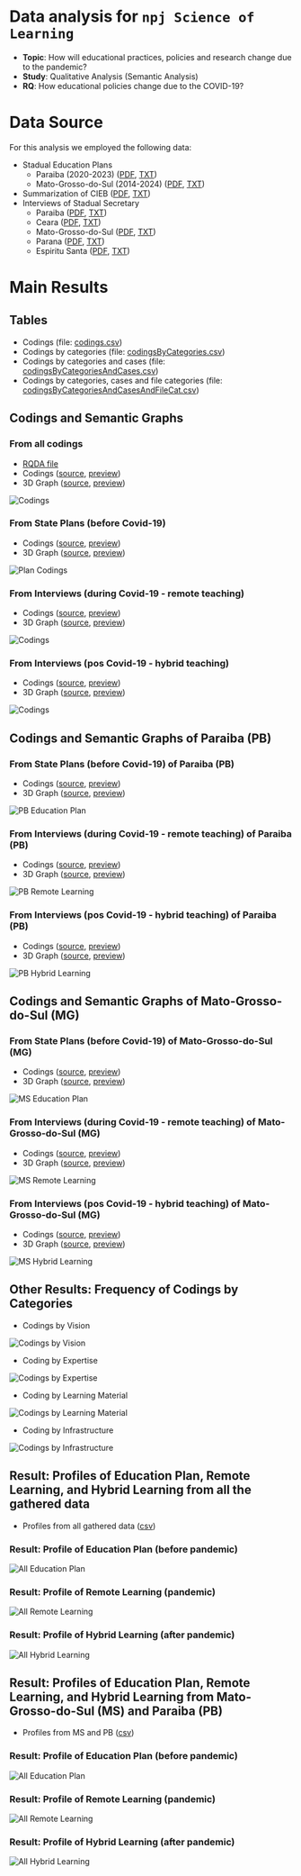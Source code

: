 # Data analysis for `npj Science of Learning`

 - **Topic**: How will educational practices, policies and research change due to the pandemic?
 - **Study**: Qualitative Analysis (Semantic Analysis)
 - **RQ**: How educational policies change due to the COVID-19?

# Data Source

For this analysis we employed the following data:
 - Stadual Education Plans
   - Paraiba (2020-2023) ([PDF](https://github.com/geiser/npj-sci-learning/blob/main/data/raw-data/Plano-Paraiba-2020-2023.pdf), [TXT](https://github.com/geiser/npj-sci-learning/blob/main/data/raw-data/Plano-Paraiba-2020-2023.txt))
   - Mato-Grosso-do-Sul (2014-2024) ([PDF](https://github.com/geiser/npj-sci-learning/blob/main/data/raw-data/Plano-Mato-Grosso-2014-2024.pdf), [TXT](https://github.com/geiser/npj-sci-learning/blob/main/data/raw-data/Plano-Mato-Grosso-do-Sul-2014-2024.txt))
 - Summarization of CIEB ([PDF](), [TXT](https://github.com/geiser/npj-sci-learning/blob/main/data/raw-data/Sistematizacao-de-casos.txt))
 - Interviews of Stadual Secretary
   - Paraiba  ([PDF](), [TXT](https://github.com/geiser/npj-sci-learning/blob/main/data/raw-data/Paraiba.txt))
   - Ceara  ([PDF](), [TXT](https://github.com/geiser/npj-sci-learning/blob/main/data/raw-data/Ceará.txt))
   - Mato-Grosso-do-Sul  ([PDF](), [TXT](https://github.com/geiser/npj-sci-learning/blob/main/data/raw-data/Mato-Grosso-do-Sul.txt))
   - Parana  ([PDF](), [TXT](https://github.com/geiser/npj-sci-learning/blob/main/data/raw-data/Parana.txt))
   - Espiritu Santa  ([PDF](), [TXT](https://github.com/geiser/npj-sci-learning/blob/main/data/raw-data/Espirito-Santo.txt)) 

# Main Results

## Tables

 - Codings (file: [codings.csv](https://github.com/geiser/npj-sci-learning/blob/main/data/codings.csv))
 - Codings by categories (file: [codingsByCategories.csv](https://github.com/geiser/npj-sci-learning/blob/main/data/codingsByCategories.csv))
 - Codings by categories and cases (file: [codingsByCategoriesAndCases.csv](https://github.com/geiser/npj-sci-learning/blob/main/data/codingsByCategoriesAndCases.csv))
 - Codings by categories, cases and file categories (file: [codingsByCategoriesAndCasesAndFileCat.csv](https://github.com/geiser/npj-sci-learning/blob/main/data/codingsByCategoriesAndCasesAndFileCat.csv))

## Codings and Semantic Graphs

### From all codings

 - [RQDA file](https://github.com/geiser/npj-sci-learning/blob/main/results/all-info.rqda)
 - Codings ([source](https://github.com/geiser/npj-sci-learning/blob/main/results/all-codings.html), [preview](https://htmlpreview.github.io/?https://github.com/geiser/npj-sci-learning/blob/main/results/all-codings.html))
 - 3D Graph ([source](https://github.com/geiser/npj-sci-learning/blob/main/results/all-codings-d3graph.html), [preview](https://htmlpreview.github.io/?https://github.com/geiser/npj-sci-learning/blob/main/results/all-codings-d3graph.html))

 ![Codings](https://github.com/geiser/npj-sci-learning/blob/main/results/all-codings.png)
 
### From State Plans (before Covid-19)

 - Codings ([source](https://github.com/geiser/npj-sci-learning/blob/main/results/plan-codings.html), [preview](https://htmlpreview.github.io/?https://github.com/geiser/npj-sci-learning/blob/main/results/plan-codings.html))
 - 3D Graph ([source](https://github.com/geiser/npj-sci-learning/blob/main/results/plan-codings-d3graph.html), [preview](https://htmlpreview.github.io/?https://github.com/geiser/npj-sci-learning/blob/main/results/plan-codings-d3graph.html))

 ![Plan Codings](https://github.com/geiser/npj-sci-learning/blob/main/results/plan-codings.png)
 
### From Interviews (during Covid-19 - remote teaching)

 - Codings ([source](https://github.com/geiser/npj-sci-learning/blob/main/results/remote-codings.html), [preview](https://htmlpreview.github.io/?https://github.com/geiser/npj-sci-learning/blob/main/results/remote-codings.html))
 - 3D Graph ([source](https://github.com/geiser/npj-sci-learning/blob/main/results/remote-codings-d3graph.html), [preview](https://htmlpreview.github.io/?https://github.com/geiser/npj-sci-learning/blob/main/results/remote-codings-d3graph.html))

 ![Codings](https://github.com/geiser/npj-sci-learning/blob/main/results/remote-codings.png)
 
### From Interviews (pos Covid-19 - hybrid teaching)

 - Codings ([source](https://github.com/geiser/npj-sci-learning/blob/main/results/hybrid-codings.html), [preview](https://htmlpreview.github.io/?https://github.com/geiser/npj-sci-learning/blob/main/results/hybrid-codings.html))
 - 3D Graph ([source](https://github.com/geiser/npj-sci-learning/blob/main/results/hybrid-codings-d3graph.html), [preview](https://htmlpreview.github.io/?https://github.com/geiser/npj-sci-learning/blob/main/results/hybrid-codings-d3graph.html))

 ![Codings](https://github.com/geiser/npj-sci-learning/blob/main/results/hybrid-codings.png)


## Codings and Semantic Graphs of Paraiba (PB)
 
### From State Plans (before Covid-19) of Paraiba (PB)

 - Codings ([source](https://github.com/geiser/npj-sci-learning/blob/main/results/plan-paraiba.html), [preview](https://htmlpreview.github.io/?https://github.com/geiser/npj-sci-learning/blob/main/results/plan-paraiba.html))
 - 3D Graph ([source](https://github.com/geiser/npj-sci-learning/blob/main/results/plan-paraiba-d3graph.html), [preview](https://htmlpreview.github.io/?https://github.com/geiser/npj-sci-learning/blob/main/results/plan-paraiba-d3graph.html))
 
 ![PB Education Plan](https://github.com/geiser/npj-sci-learning/blob/main/results/plan-paraiba.png)

### From Interviews (during Covid-19 - remote teaching) of Paraiba (PB)

 - Codings ([source](https://github.com/geiser/npj-sci-learning/blob/main/results/remote-paraiba.html), [preview](https://htmlpreview.github.io/?https://github.com/geiser/npj-sci-learning/blob/main/results/remote-paraiba.html))
 - 3D Graph ([source](https://github.com/geiser/npj-sci-learning/blob/main/results/remote-paraiba-d3graph.html), [preview](https://htmlpreview.github.io/?https://github.com/geiser/npj-sci-learning/blob/main/results/remote-paraiba-d3graph.html))
 
 ![PB Remote Learning](https://github.com/geiser/npj-sci-learning/blob/main/results/remote-paraiba.png)

### From Interviews (pos Covid-19 - hybrid teaching) of Paraiba (PB)

 - Codings ([source](https://github.com/geiser/npj-sci-learning/blob/main/results/hybrid-paraiba.html), [preview](https://htmlpreview.github.io/?https://github.com/geiser/npj-sci-learning/blob/main/results/hybrid-paraiba.html))
 - 3D Graph ([source](https://github.com/geiser/npj-sci-learning/blob/main/results/hybrid-paraiba-d3graph.html), [preview](https://htmlpreview.github.io/?https://github.com/geiser/npj-sci-learning/blob/main/results/hybrid-paraiba-d3graph.html))
 
 ![PB Hybrid Learning](https://github.com/geiser/npj-sci-learning/blob/main/results/hybrid-paraiba.png)


## Codings and Semantic Graphs of Mato-Grosso-do-Sul (MG)
 
### From State Plans (before Covid-19) of Mato-Grosso-do-Sul (MG)

 - Codings ([source](https://github.com/geiser/npj-sci-learning/blob/main/results/plan-mato-grosso-do-sul.html), [preview](https://htmlpreview.github.io/?https://github.com/geiser/npj-sci-learning/blob/main/results/plan-mato-grosso-do-sul.html))
 - 3D Graph ([source](https://github.com/geiser/npj-sci-learning/blob/main/results/plan-mato-grosso-do-sul-d3graph.html), [preview](https://htmlpreview.github.io/?https://github.com/geiser/npj-sci-learning/blob/main/results/plan-mato-grosso-do-sul-d3graph.html))

 ![MS Education Plan](https://github.com/geiser/npj-sci-learning/blob/main/results/plan-mato-grosso-do-sul.png)
 
### From Interviews (during Covid-19 - remote teaching) of Mato-Grosso-do-Sul (MG)

 - Codings ([source](https://github.com/geiser/npj-sci-learning/blob/main/results/remote-mato-grosso-do-sul.html), [preview](https://htmlpreview.github.io/?https://github.com/geiser/npj-sci-learning/blob/main/results/remote-mato-grosso-do-sul.html))
 - 3D Graph ([source](https://github.com/geiser/npj-sci-learning/blob/main/results/remote-mato-grosso-do-sul-d3graph.html), [preview](https://htmlpreview.github.io/?https://github.com/geiser/npj-sci-learning/blob/main/results/remote-mato-grosso-do-sul-d3graph.html))

 ![MS Remote Learning](https://github.com/geiser/npj-sci-learning/blob/main/results/remote-mato-grosso-do-sul.png)
 
### From Interviews (pos Covid-19 - hybrid teaching) of Mato-Grosso-do-Sul (MG)

 - Codings ([source](https://github.com/geiser/npj-sci-learning/blob/main/results/hybrid-mato-grosso-do-sul.html), [preview](https://htmlpreview.github.io/?https://github.com/geiser/npj-sci-learning/blob/main/results/hybrid-mato-grosso-do-sul.html))
 - 3D Graph ([source](https://github.com/geiser/npj-sci-learning/blob/main/results/hybrid-mato-grosso-do-sul-d3graph.html), [preview](https://htmlpreview.github.io/?https://github.com/geiser/npj-sci-learning/blob/main/results/hybrid-mato-grosso-do-sul-d3graph.html))

 ![MS Hybrid Learning](https://github.com/geiser/npj-sci-learning/blob/main/results/hybrid-mato-grosso-do-sul.png)
 




## Other Results: Frequency of Codings by Categories

 - Codings by Vision

 ![Codings by Vision](https://github.com/geiser/npj-sci-learning/blob/main/results/codings-by-vision.png)

 - Coding by Expertise 

 ![Codings by Expertise](https://github.com/geiser/npj-sci-learning/blob/main/results/codings-by-expertise.png)

 - Coding by Learning Material 

 ![Codings by Learning Material](https://github.com/geiser/npj-sci-learning/blob/main/results/codings-by-material.png)

 - Coding by Infrastructure 

 ![Codings by Infrastructure](https://github.com/geiser/npj-sci-learning/blob/main/results/codings-by-infrastructure.png)


## Result: Profiles of Education Plan, Remote Learning, and Hybrid Learning from all the gathered data

 - Profiles from all gathered data ([csv](https://github.com/geiser/npj-sci-learning/blob/main/results/profiles-for-all-data.csv))

### Result: Profile of Education Plan (before pandemic) 
 
 ![All Education Plan](https://github.com/geiser/npj-sci-learning/blob/main/results/profiles-stadual-plan-MS-PB.png)

### Result: Profile of Remote Learning (pandemic)

 ![All Remote Learning](https://github.com/geiser/npj-sci-learning/blob/main/results/profiles-remote-all.png)

### Result: Profile of Hybrid Learning (after pandemic)
 
 ![All Hybrid Learning](https://github.com/geiser/npj-sci-learning/blob/main/results/profiles-hybrid-all.png)


## Result: Profiles of Education Plan, Remote Learning, and Hybrid Learning from Mato-Grosso-do-Sul (MS) and Paraiba (PB)

 - Profiles from MS and PB ([csv](https://github.com/geiser/npj-sci-learning/blob/main/results/profiles-for-MS-PB.csv))

### Result: Profile of Education Plan (before pandemic) 
 
 ![All Education Plan](https://github.com/geiser/npj-sci-learning/blob/main/results/profiles-stadual-plan-MS-PB.png)

### Result: Profile of Remote Learning (pandemic)

 ![All Remote Learning](https://github.com/geiser/npj-sci-learning/blob/main/results/profiles-remote-MS-PB.png)

### Result: Profile of Hybrid Learning (after pandemic)
 
 ![All Hybrid Learning](https://github.com/geiser/npj-sci-learning/blob/main/results/profiles-hybrid-MS-PB.png)

 
 

